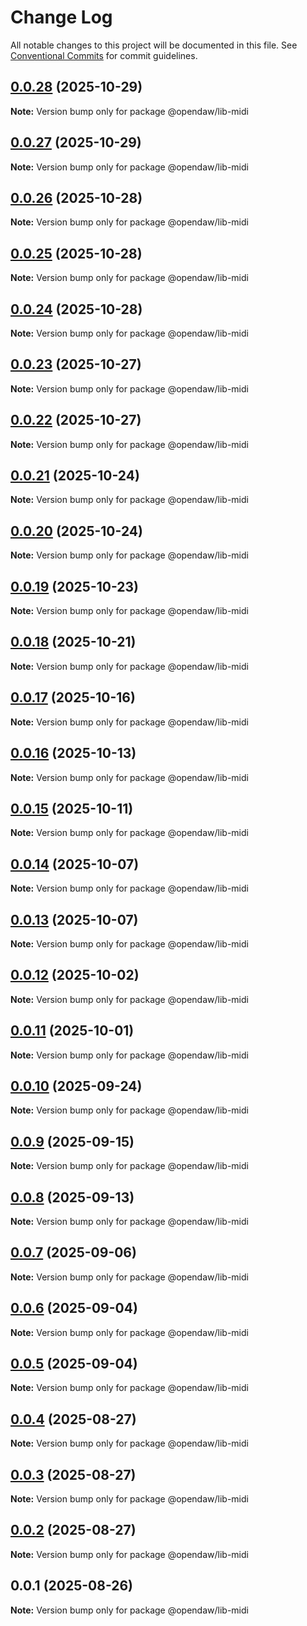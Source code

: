 # Change Log

All notable changes to this project will be documented in this file.
See [Conventional Commits](https://conventionalcommits.org) for commit guidelines.

## [0.0.28](https://github.com/andremichelle/openDAW/compare/@opendaw/lib-midi@0.0.27...@opendaw/lib-midi@0.0.28) (2025-10-29)

**Note:** Version bump only for package @opendaw/lib-midi

## [0.0.27](https://github.com/andremichelle/openDAW/compare/@opendaw/lib-midi@0.0.26...@opendaw/lib-midi@0.0.27) (2025-10-29)

**Note:** Version bump only for package @opendaw/lib-midi

## [0.0.26](https://github.com/andremichelle/openDAW/compare/@opendaw/lib-midi@0.0.25...@opendaw/lib-midi@0.0.26) (2025-10-28)

**Note:** Version bump only for package @opendaw/lib-midi

## [0.0.25](https://github.com/andremichelle/openDAW/compare/@opendaw/lib-midi@0.0.24...@opendaw/lib-midi@0.0.25) (2025-10-28)

**Note:** Version bump only for package @opendaw/lib-midi

## [0.0.24](https://github.com/andremichelle/openDAW/compare/@opendaw/lib-midi@0.0.23...@opendaw/lib-midi@0.0.24) (2025-10-28)

**Note:** Version bump only for package @opendaw/lib-midi

## [0.0.23](https://github.com/andremichelle/openDAW/compare/@opendaw/lib-midi@0.0.22...@opendaw/lib-midi@0.0.23) (2025-10-27)

**Note:** Version bump only for package @opendaw/lib-midi

## [0.0.22](https://github.com/andremichelle/openDAW/compare/@opendaw/lib-midi@0.0.21...@opendaw/lib-midi@0.0.22) (2025-10-27)

**Note:** Version bump only for package @opendaw/lib-midi

## [0.0.21](https://github.com/andremichelle/openDAW/compare/@opendaw/lib-midi@0.0.20...@opendaw/lib-midi@0.0.21) (2025-10-24)

**Note:** Version bump only for package @opendaw/lib-midi

## [0.0.20](https://github.com/andremichelle/openDAW/compare/@opendaw/lib-midi@0.0.19...@opendaw/lib-midi@0.0.20) (2025-10-24)

**Note:** Version bump only for package @opendaw/lib-midi

## [0.0.19](https://github.com/andremichelle/openDAW/compare/@opendaw/lib-midi@0.0.18...@opendaw/lib-midi@0.0.19) (2025-10-23)

**Note:** Version bump only for package @opendaw/lib-midi

## [0.0.18](https://github.com/andremichelle/openDAW/compare/@opendaw/lib-midi@0.0.17...@opendaw/lib-midi@0.0.18) (2025-10-21)

**Note:** Version bump only for package @opendaw/lib-midi

## [0.0.17](https://github.com/andremichelle/openDAW/compare/@opendaw/lib-midi@0.0.16...@opendaw/lib-midi@0.0.17) (2025-10-16)

**Note:** Version bump only for package @opendaw/lib-midi

## [0.0.16](https://github.com/andremichelle/openDAW/compare/@opendaw/lib-midi@0.0.15...@opendaw/lib-midi@0.0.16) (2025-10-13)

**Note:** Version bump only for package @opendaw/lib-midi

## [0.0.15](https://github.com/andremichelle/openDAW/compare/@opendaw/lib-midi@0.0.14...@opendaw/lib-midi@0.0.15) (2025-10-11)

**Note:** Version bump only for package @opendaw/lib-midi

## [0.0.14](https://github.com/andremichelle/openDAW/compare/@opendaw/lib-midi@0.0.13...@opendaw/lib-midi@0.0.14) (2025-10-07)

**Note:** Version bump only for package @opendaw/lib-midi

## [0.0.13](https://github.com/andremichelle/openDAW/compare/@opendaw/lib-midi@0.0.12...@opendaw/lib-midi@0.0.13) (2025-10-07)

**Note:** Version bump only for package @opendaw/lib-midi

## [0.0.12](https://github.com/andremichelle/openDAW/compare/@opendaw/lib-midi@0.0.11...@opendaw/lib-midi@0.0.12) (2025-10-02)

**Note:** Version bump only for package @opendaw/lib-midi

## [0.0.11](https://github.com/andremichelle/openDAW/compare/@opendaw/lib-midi@0.0.10...@opendaw/lib-midi@0.0.11) (2025-10-01)

**Note:** Version bump only for package @opendaw/lib-midi

## [0.0.10](https://github.com/andremichelle/openDAW/compare/@opendaw/lib-midi@0.0.9...@opendaw/lib-midi@0.0.10) (2025-09-24)

**Note:** Version bump only for package @opendaw/lib-midi

## [0.0.9](https://github.com/andremichelle/openDAW/compare/@opendaw/lib-midi@0.0.8...@opendaw/lib-midi@0.0.9) (2025-09-15)

**Note:** Version bump only for package @opendaw/lib-midi

## [0.0.8](https://github.com/andremichelle/openDAW/compare/@opendaw/lib-midi@0.0.7...@opendaw/lib-midi@0.0.8) (2025-09-13)

**Note:** Version bump only for package @opendaw/lib-midi

## [0.0.7](https://github.com/andremichelle/openDAW/compare/@opendaw/lib-midi@0.0.6...@opendaw/lib-midi@0.0.7) (2025-09-06)

**Note:** Version bump only for package @opendaw/lib-midi

## [0.0.6](https://github.com/andremichelle/openDAW/compare/@opendaw/lib-midi@0.0.5...@opendaw/lib-midi@0.0.6) (2025-09-04)

**Note:** Version bump only for package @opendaw/lib-midi

## [0.0.5](https://github.com/andremichelle/openDAW/compare/@opendaw/lib-midi@0.0.4...@opendaw/lib-midi@0.0.5) (2025-09-04)

**Note:** Version bump only for package @opendaw/lib-midi

## [0.0.4](https://github.com/andremichelle/openDAW/compare/@opendaw/lib-midi@0.0.3...@opendaw/lib-midi@0.0.4) (2025-08-27)

**Note:** Version bump only for package @opendaw/lib-midi

## [0.0.3](https://github.com/andremichelle/openDAW/compare/@opendaw/lib-midi@0.0.2...@opendaw/lib-midi@0.0.3) (2025-08-27)

**Note:** Version bump only for package @opendaw/lib-midi

## [0.0.2](https://github.com/andremichelle/openDAW/compare/@opendaw/lib-midi@0.0.1...@opendaw/lib-midi@0.0.2) (2025-08-27)

**Note:** Version bump only for package @opendaw/lib-midi

## 0.0.1 (2025-08-26)

**Note:** Version bump only for package @opendaw/lib-midi

